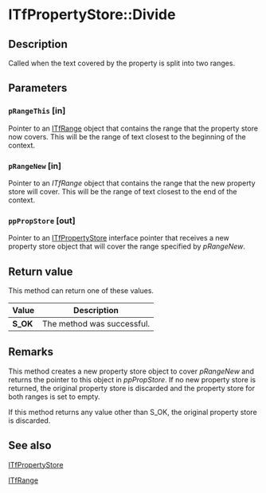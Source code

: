 # ITfPropertyStore::Divide

## Description

Called when the text covered by the property is split into two ranges.

## Parameters

### `pRangeThis` [in]

Pointer to an [ITfRange](https://learn.microsoft.com/windows/desktop/api/msctf/nn-msctf-itfrange) object that contains the range that the property store now covers. This will be the range of text closest to the beginning of the context.

### `pRangeNew` [in]

Pointer to an *ITfRange* object that contains the range that the new property store will cover. This will be the range of text closest to the end of the context.

### `ppPropStore` [out]

Pointer to an [ITfPropertyStore](https://learn.microsoft.com/windows/desktop/api/msctf/nn-msctf-itfpropertystore) interface pointer that receives a new property store object that will cover the range specified by *pRangeNew*.

## Return value

This method can return one of these values.

| Value | Description |
| --- | --- |
| **S_OK** | The method was successful. |

## Remarks

This method creates a new property store object to cover *pRangeNew* and returns the pointer to this object in *ppPropStore*. If no new property store is returned, the original property store is discarded and the property store for both ranges is set to empty.

If this method returns any value other than S_OK, the original property store is discarded.

## See also

[ITfPropertyStore](https://learn.microsoft.com/windows/desktop/api/msctf/nn-msctf-itfpropertystore)

[ITfRange](https://learn.microsoft.com/windows/desktop/api/msctf/nn-msctf-itfrange)